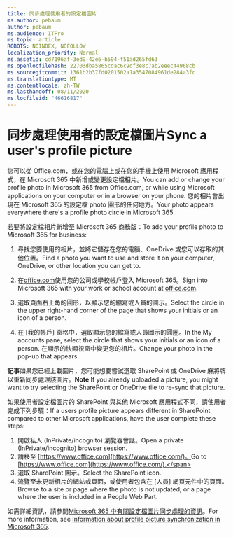 ```yaml
---
title: 同步處理使用者的設定檔圖片
ms.author: pebaum
author: pebaum
ms.audience: ITPro
ms.topic: article
ROBOTS: NOINDEX, NOFOLLOW
localization_priority: Normal
ms.assetid: cd7196af-3ed9-42e6-b594-f51ad265fd63
ms.openlocfilehash: 22703dba5865cdac6c9df3e8c7ab2eeec44968cb
ms.sourcegitcommit: 1361b2b37fd0201502a1a3547084961de284a3fc
ms.translationtype: MT
ms.contentlocale: zh-TW
ms.lasthandoff: 08/11/2020
ms.locfileid: "46616817"
---
```

# <a name="sync-a-users-profile-picture"></a><span data-ttu-id="7a9f4-102">同步處理使用者的設定檔圖片</span><span class="sxs-lookup"><span data-stu-id="7a9f4-102">Sync a user's profile picture</span></span>

<span data-ttu-id="7a9f4-103">您可以從 Office.com，或在您的電腦上或在您的手機上使用 Microsoft 應用程式，在 Microsoft 365 中新增或變更設定檔相片。</span><span class="sxs-lookup"><span data-stu-id="7a9f4-103">You can add or change your profile photo in Microsoft 365 from Office.com, or while using Microsoft applications on your computer or in a browser on your phone.</span></span> <span data-ttu-id="7a9f4-104">您的相片會出現在 Microsoft 365 的設定檔 photo 圓形的任何地方。</span><span class="sxs-lookup"><span data-stu-id="7a9f4-104">Your photo appears everywhere there's a profile photo circle in Microsoft 365.</span></span>

<span data-ttu-id="7a9f4-105">若要將設定檔相片新增至 Microsoft 365 商務版：</span><span class="sxs-lookup"><span data-stu-id="7a9f4-105">To add your profile photo to Microsoft 365 for business:</span></span>

1. <span data-ttu-id="7a9f4-106">尋找您要使用的相片，並將它儲存在您的電腦、OneDrive 或您可以存取的其他位置。</span><span class="sxs-lookup"><span data-stu-id="7a9f4-106">Find a photo you want to use and store it on your computer, OneDrive, or other location you can get to.</span></span>

2. <span data-ttu-id="7a9f4-107">在[office.com](https://www.office.com)使用您的公司或學校帳戶登入 Microsoft 365。</span><span class="sxs-lookup"><span data-stu-id="7a9f4-107">Sign into Microsoft 365 with your work or school account at [office.com](https://www.office.com).</span></span>

3. <span data-ttu-id="7a9f4-108">選取頁面右上角的圓形，以顯示您的縮寫或人員的圖示。</span><span class="sxs-lookup"><span data-stu-id="7a9f4-108">Select the circle in the upper right-hand corner of the page that shows your initials or an icon of a person.</span></span>

4. <span data-ttu-id="7a9f4-109">在 [我的帳戶] 窗格中，選取顯示您的縮寫或人員圖示的圓圈。</span><span class="sxs-lookup"><span data-stu-id="7a9f4-109">In the My accounts pane, select the circle that shows your initials or an icon of a person.</span></span> <span data-ttu-id="7a9f4-110">在顯示的快顯視窗中變更您的相片。</span><span class="sxs-lookup"><span data-stu-id="7a9f4-110">Change your photo in the pop-up that appears.</span></span>

<span data-ttu-id="7a9f4-111">**記事**如果您已經上載圖片，您可能想要嘗試選取 SharePoint 或 OneDrive 麻將牌以重新同步處理該圖片。</span><span class="sxs-lookup"><span data-stu-id="7a9f4-111">**Note** If you already uploaded a picture, you might want to try selecting the SharePoint or OneDrive tile to re-sync that picture.</span></span>

<span data-ttu-id="7a9f4-112">如果使用者設定檔圖片的 SharePoint 與其他 Microsoft 應用程式不同，請使用者完成下列步驟：</span><span class="sxs-lookup"><span data-stu-id="7a9f4-112">If a users profile picture appears different in SharePoint compared to other Microsoft applications, have the user complete these steps:</span></span>

1. <span data-ttu-id="7a9f4-113">開啟私人 (InPrivate/incognito) 瀏覽器會話。</span><span class="sxs-lookup"><span data-stu-id="7a9f4-113">Open a private (InPrivate/incognito) browser session.</span></span>
2. <span data-ttu-id="7a9f4-114">請移至 [https://www.office.com](https://www.office.com/)。</span><span class="sxs-lookup"><span data-stu-id="7a9f4-114">Go to [https://www.office.com](https://www.office.com/).</span></span>
3. <span data-ttu-id="7a9f4-115">選取 SharePoint 圖示。</span><span class="sxs-lookup"><span data-stu-id="7a9f4-115">Select the SharePoint icon.</span></span>
4. <span data-ttu-id="7a9f4-116">流覽至未更新相片的網站或頁面，或使用者包含在 [人員] 網頁元件中的頁面。</span><span class="sxs-lookup"><span data-stu-id="7a9f4-116">Browse to a site or page where the photo is not updated, or a page where the user is included in a People Web Part.</span></span>

<span data-ttu-id="7a9f4-117">如需詳細資訊，請參閱[Microsoft 365 中有關設定檔圖片同步處理的資訊](https://support.office.com/article/information-about-profile-picture-synchronization-in-office-365-20594d76-d054-4af4-a660-401133e3d48a)。</span><span class="sxs-lookup"><span data-stu-id="7a9f4-117">For more information, see [Information about profile picture synchronization in Microsoft 365](https://support.office.com/article/information-about-profile-picture-synchronization-in-office-365-20594d76-d054-4af4-a660-401133e3d48a).</span></span>

